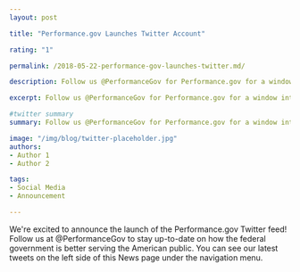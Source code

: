 ```yaml
---
layout: post

title: "Performance.gov Launches Twitter Account"

rating: "1"

permalink: /2018-05-22-performance-gov-launches-twitter.md/

description: Follow us @PerformanceGov for Performance.gov for a window into Federal agencies’ efforts to deliver on their mission, service, and stewardship objectives

excerpt: Follow us @PerformanceGov for Performance.gov for a window into Federal agencies’ efforts to deliver on their mission, service, and stewardship objectives

#twitter summary
summary: Follow us @PerformanceGov for Performance.gov for a window into Federal agencies’ efforts to deliver on their mission, service, and stewardship objectives

image: "/img/blog/twitter-placeholder.jpg"
authors:
- Author 1
- Author 2

tags:
- Social Media
- Announcement

---
```


We're excited to announce the launch of the Performance.gov​ Twitter feed! Follow us at @PerformanceGov to stay up-to-date on how the federal government is better serving the American public. You can see our latest tweets on the left side of this News page under the navigation menu.
